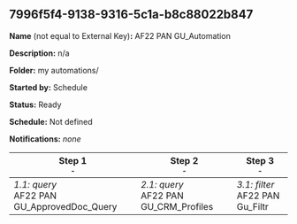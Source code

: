 ## 7996f5f4-9138-9316-5c1a-b8c88022b847

**Name** (not equal to External Key)**:** AF22 PAN GU_Automation

**Description:** n/a

**Folder:** my automations/

**Started by:** Schedule

**Status:** Ready

**Schedule:** Not defined

**Notifications:** _none_


| Step 1<br>_<small>-</small>_ | Step 2<br>_<small>-</small>_ | Step 3<br>_<small>-</small>_ |
| --- | --- | --- |
| _1.1: query_<br>AF22 PAN GU_ApprovedDoc_Query | _2.1: query_<br>AF22 PAN GU_CRM_Profiles | _3.1: filter_<br>AF22 PAN Gu_Filtr |
